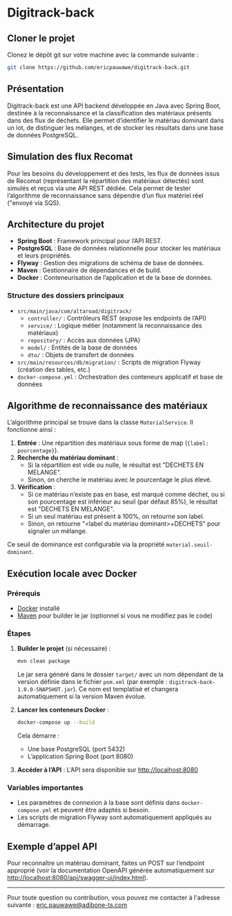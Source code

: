  # Digitrack-back

## Cloner le projet

Clonez le dépôt git sur votre machine avec la commande suivante :
```sh
git clone https://github.com/ericpauwawe/digitrack-back.git
```

## Présentation

Digitrack-back est une API backend développée en Java avec Spring Boot, destinée à la reconnaissance et la classification des matériaux présents dans des flux de déchets. Elle permet d’identifier le matériau dominant dans un lot, de distinguer les mélanges, et de stocker les résultats dans une base de données PostgreSQL.

## Simulation des flux Recomat

Pour les besoins du développement et des tests, les flux de données issus de Recomat (représentant la répartition 
des matériaux détectés) sont simulés et reçus via une API REST dédiée. Cela permet de tester l’algorithme de 
reconnaissance sans dépendre d’un flux matériel réel ("envoyé via SQS).

## Architecture du projet

- **Spring Boot** : Framework principal pour l’API REST.
- **PostgreSQL** : Base de données relationnelle pour stocker les matériaux et leurs propriétés.
- **Flyway** : Gestion des migrations de schéma de base de données.
- **Maven** : Gestionnaire de dépendances et de build.
- **Docker** : Conteneurisation de l’application et de la base de données.

### Structure des dossiers principaux

- `src/main/java/com/altaroad/digitrack/`
  - `controller/` : Contrôleurs REST (expose les endpoints de l’API)
  - `service/` : Logique métier (notamment la reconnaissance des matériaux)
  - `repository/` : Accès aux données (JPA)
  - `model/` : Entités de la base de données
  - `dto/` : Objets de transfert de données
- `src/main/resources/db/migration/` : Scripts de migration Flyway (création des tables, etc.)
- `docker-compose.yml` : Orchestration des conteneurs applicatif et base de données

## Algorithme de reconnaissance des matériaux

L’algorithme principal se trouve dans la classe `MaterialService`. Il fonctionne ainsi :

1. **Entrée** : Une répartition des matériaux sous forme de map (`{label: pourcentage}`).
2. **Recherche du matériau dominant** :
   - Si la répartition est vide ou nulle, le résultat est "DECHETS EN MELANGE".
   - Sinon, on cherche le matériau avec le pourcentage le plus élevé.
3. **Vérification** :
   - Si ce matériau n’existe pas en base, est marqué comme déchet, ou si son pourcentage est inférieur au seuil (par défaut 85%), le résultat est "DECHETS EN MELANGE".
   - Si un seul matériau est présent à 100%, on retourne son label.
   - Sinon, on retourne "<label du matériau dominant>+DECHETS" pour signaler un mélange.

Ce seuil de dominance est configurable via la propriété `material.seuil-dominant`.

## Exécution locale avec Docker

### Prérequis
- [Docker](https://www.docker.com/) installé
- [Maven](https://maven.apache.org/) pour builder le jar (optionnel si vous ne modifiez pas le code)

### Étapes

1. **Builder le projet** (si nécessaire) :
   ```sh
   mvn clean package
   ```
   Le jar sera généré dans le dossier `target/` avec un nom dépendant de la version définie dans le fichier `pom.xml` (par exemple : `digitrack-back-1.0.0-SNAPSHOT.jar`). Ce nom est templatisé et changera automatiquement si la version Maven évolue.

2. **Lancer les conteneurs Docker** :
   ```sh
   docker-compose up --build
   ```
   Cela démarre :
   - Une base PostgreSQL (port 5432)
   - L’application Spring Boot (port 8080)

3. **Accéder à l’API** :
   L’API sera disponible sur [http://localhost:8080](http://localhost:8080)

### Variables importantes
- Les paramètres de connexion à la base sont définis dans `docker-compose.yml` et peuvent être adaptés si besoin.
- Les scripts de migration Flyway sont automatiquement appliqués au démarrage.

## Exemple d’appel API

Pour reconnaître un matériau dominant, faites un POST sur l’endpoint approprié (voir la documentation OpenAPI générée automatiquement sur [http://localhost:8080/api/swagger-ui/index.html](http://localhost:8080/api/swagger-ui/index.html)).

---

Pour toute question ou contribution, vous pouvez me contacter à l'adresse suivante : [eric.pauwawe@adibone-ts.com](mailto:eric.pauwawe@adibone-ts.com)
